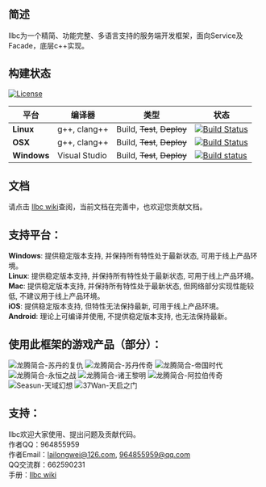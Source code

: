 ## 简述

llbc为一个精简、功能完整、多语言支持的服务端开发框架，面向Service及Facade，底层c++实现。

## 构建状态
[![License](https://img.shields.io/badge/License-MIT-green.svg)](https://opensource.org/licenses/MIT)

| 平台 | 编译器 | 类型 | 状态 |
|---   |---   |---   |---   |
| **Linux** | g++, clang++ | Build, ~~Test~~, ~~Deploy~~ | [![Build Status](https://travis-ci.org/lailongwei/llbc.svg?branch=master)](https://travis-ci.org/lailongwei/llbc) |
| **OSX** | g++, clang++ | Build, ~~Test~~, ~~Deploy~~ | [![Build Status](https://travis-ci.org/lailongwei/llbc.svg?branch=master)](https://travis-ci.org/lailongwei/llbc) |
| **Windows** | Visual Studio | Build, ~~Test~~, ~~Deploy~~ | [![Build status](https://ci.appveyor.com/api/projects/status/1bjwlbciimde29al?svg=true)](https://ci.appveyor.com/project/lailongwei/llbc) |  


## 文档

请点击 [llbc wiki](https://github.com/lailongwei/llbc/wiki)查阅，当前文档在完善中，也欢迎您贡献文档。

## 支持平台：

**Windows**: 提供稳定版本支持, 并保持所有特性处于最新状态, 可用于线上产品环境。  
**Linux**: 提供稳定版本支持, 并保持所有特性处于最新状态, 可用于线上产品环境。  
**Mac**: 提供稳定版本支持, 并保持所有特性处于最新状态, 但网络部分实现性能较低, 不建议用于线上产品环境。  
**iOS**: 提供稳定版本支持, 但特性无法保持最新, 可用于线上产品环境。  
**Android**: 理论上可编译并使用, 不提供稳定版本支持, 也无法保持最新。  

## 使用此框架的游戏产品（部分）：
![龙腾简合-苏丹的复仇](https://github.com/lailongwei/llbc/blob/master/static/used_games/used_game__onemt__%E8%8B%8F%E4%B8%B9%E7%9A%84%E5%A4%8D%E4%BB%87.png)
![龙腾简合-苏丹传奇](https://github.com/lailongwei/llbc/blob/master/static/used_games/used_game__onemt__%E8%8B%8F%E4%B8%B9%E4%BC%A0%E5%A5%87.png)
![龙腾简合-帝国时代](https://github.com/lailongwei/llbc/blob/master/static/used_games/used_game__onemt__%E5%B8%9D%E5%9B%BD%E6%97%B6%E4%BB%A3.png)
![龙腾简合-永恒之战](https://github.com/lailongwei/llbc/blob/master/static/used_games/used_game__onemt__%E6%B0%B8%E6%81%92%E4%B9%8B%E6%88%98.png)
![龙腾简合-诸王黎明](https://github.com/lailongwei/llbc/blob/master/static/used_games/used_game__onemt__%E8%AF%B8%E7%8E%8B%E9%BB%8E%E6%98%8E.png)
![龙腾简合-阿拉伯传奇](https://github.com/lailongwei/llbc/blob/master/static/used_games/used_game__onemt__%E9%98%BF%E6%8B%89%E4%BC%AF%E4%BC%A0%E5%A5%87.png)
![Seasun-天域幻想](https://github.com/lailongwei/llbc/blob/master/static/used_games/used_game__seasun__%E5%A4%A9%E5%9F%9F%E5%B9%BB%E6%83%B3.jpg)
![37Wan-天启之门](https://github.com/lailongwei/llbc/blob/master/static/used_games/used_game__37wan__%E5%A4%A9%E5%90%AF%E4%B9%8B%E9%97%A8.jpg)

## 支持：

llbc欢迎大家使用、提出问题及贡献代码。  
作者QQ：964855959  
作者Email：lailongwei@126.com, 964855959@qq.com  
QQ交流群：662590231  
手册：[llbc wiki](https://github.com/lailongwei/llbc/wiki)   


